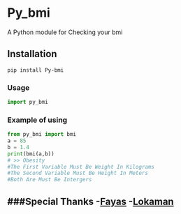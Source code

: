 # Py_bmi
A Python module for Checking your bmi

## Installation
```
pip install Py-bmi
```

### Usage
```py
import py_bmi
```

### Example of using
```py
from py_bmi import bmi
a = 85
b = 1.4
print(bmi(a,b))
# >> Obesity
#The First Variable Must Be Weight In Kilograms 
#The Second Variable Must Be Height In Meters 
#Both Are Must Be Intergers 
```



###Special Thanks 
-[Fayas](https://github.com/FayasNoushad)
-[Lokaman](https://github.com/lntechnical2)
---

